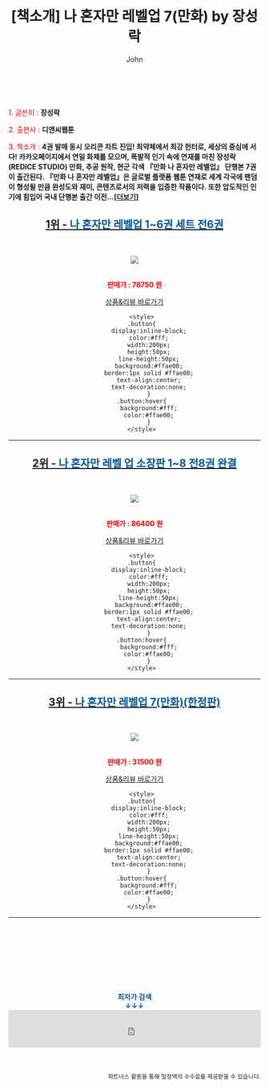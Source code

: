 ﻿---
layout: post
title:  "[책소개] 나 혼자만 레벨업 7(만화) by 장성락"
author: John
categories: [ 도서 ]
tags: [  ]
image: https://search1.kakaocdn.net/thumb/R120x174.q85/?fname=http%3A%2F%2Ft1.daumcdn.net%2Flbook%2Fimage%2F6276016%3Ftimestamp%3D20230302220546 
description: "[책소개] 나 혼자만 레벨업 7(만화) by 장성락"
toc: true
toc_sticky: true
---

<br>
<p>
<font color='#ff0000'>1. 글쓴이 : </font><b>장성락</b>
<p>
<font color='#ff0000'>2. 출판사 : </font><b>디앤씨웹툰</b>
<p>
<font color='#ff0000'>3. 책소개 : </font><b>4권 발매 동시 오리콘 차트 진입!  최약체에서 최강 헌터로, 세상의 중심에 서다! 카카오페이지에서 연일 화제를 모으며, 폭발적 인기 속에 연재를 마친 장성락(REDICE STUDIO) 만화, 추공 원작, 현군 각색 『만화 나 혼자만 레벨업』 단행본 7권이 출간된다. 『만화 나 혼자만 레벨업』은 글로벌 플랫폼 웹툰 연재로 세계 각국에 팬덤이 형성될 만큼 완성도와 재미, 콘텐츠로서의 저력을 입증한 작품이다. 또한 압도적인 인기에 힘입어 국내 단행본 출간 이전...<a href="https://link.coupang.com/re/AFFSDP?lptag=AF7307611&pageKey=6704085715&itemId=15538841243&vendorItemId=82758023672&traceid=V0-153-b38617d9cdb2f794&requestid=20230304142402975447275&token=31850B%7CGM" target="_blank">[더보기]</a></b>
<p>
    
<center><h2><a href="https://link.coupang.com/re/AFFSDP?lptag=AF7307611&pageKey=6704085715&itemId=15538841243&vendorItemId=82758023672&traceid=V0-153-b38617d9cdb2f794&requestid=20230304142402975447275&token=31850B%7CGM" target="_blank"><b>1위 - <font color='#01579B'>나 혼자만 레벨업 1~6권 세트 전6권</font></b></a></h2><br>

<a href="https://link.coupang.com/re/AFFSDP?lptag=AF7307611&pageKey=6704085715&itemId=15538841243&vendorItemId=82758023672&traceid=V0-153-b38617d9cdb2f794&requestid=20230304142402975447275&token=31850B%7CGM" target="_blank"><img src="https://static.coupangcdn.com/image/rs_quotation_api/leylsde0/278e2dc734434915888e990ab7fa5ef2.jpg"></a><br><br>

<b><font color='#ff0000'>판매가 : 78750 원</font></b><br>

<a href="https://link.coupang.com/re/AFFSDP?lptag=AF7307611&pageKey=6704085715&itemId=15538841243&vendorItemId=82758023672&traceid=V0-153-b38617d9cdb2f794&requestid=20230304142402975447275&token=31850B%7CGM" target="_blank" class="button">상품&리뷰 바로가기</a><p>

        <style>
        .button{
            display:inline-block;
            color:#fff;
            width:200px;
            height:50px;
            line-height:50px;
            background:#ffae00;
            border:1px solid #ffae00;
            text-align:center;
            text-decoration:none;
            }
        .button:hover{
            background:#fff;
            color:#ffae00;
            }
        </style>

<hr>

<center><h2><a href="https://link.coupang.com/re/AFFSDP?lptag=AF7307611&pageKey=1499573203&itemId=2575131705&vendorItemId=70567434502&traceid=V0-153-c24629f160807800&requestid=20230304142402975447275&token=31850B%7CGM" target="_blank"><b>2위 - <font color='#01579B'>나 혼자만 레벨 업 소장판 1~8 전8권 완결</font></b></a></h2><br>

<a href="https://link.coupang.com/re/AFFSDP?lptag=AF7307611&pageKey=1499573203&itemId=2575131705&vendorItemId=70567434502&traceid=V0-153-c24629f160807800&requestid=20230304142402975447275&token=31850B%7CGM" target="_blank"><img src="https://static.coupangcdn.com/image/retail/images/2020/04/23/9/2/3728ab6a-f10b-4467-b4dc-21f935a24648.jpg"></a><br><br>

<b><font color='#ff0000'>판매가 : 86400 원</font></b><br>

<a href="https://link.coupang.com/re/AFFSDP?lptag=AF7307611&pageKey=1499573203&itemId=2575131705&vendorItemId=70567434502&traceid=V0-153-c24629f160807800&requestid=20230304142402975447275&token=31850B%7CGM" target="_blank" class="button">상품&리뷰 바로가기</a><p>

        <style>
        .button{
            display:inline-block;
            color:#fff;
            width:200px;
            height:50px;
            line-height:50px;
            background:#ffae00;
            border:1px solid #ffae00;
            text-align:center;
            text-decoration:none;
            }
        .button:hover{
            background:#fff;
            color:#ffae00;
            }
        </style>

<hr>

<center><h2><a href="https://link.coupang.com/re/AFFSDP?lptag=AF7307611&pageKey=7126853892&itemId=17857547466&vendorItemId=85020857259&traceid=V0-153-9c5fd0c7b40a09a6&requestid=20230304142402975447275&token=31850B%7CGM" target="_blank"><b>3위 - <font color='#01579B'>나 혼자만 레벨업 7(만화)(한정판)</font></b></a></h2><br>

<a href="https://link.coupang.com/re/AFFSDP?lptag=AF7307611&pageKey=7126853892&itemId=17857547466&vendorItemId=85020857259&traceid=V0-153-9c5fd0c7b40a09a6&requestid=20230304142402975447275&token=31850B%7CGM" target="_blank"><img src="https://static.coupangcdn.com/image/retail-product-api/A00077021/142837527/157246168/main/9791167770714_L.jpg"></a><br><br>

<b><font color='#ff0000'>판매가 : 31500 원</font></b><br>

<a href="https://link.coupang.com/re/AFFSDP?lptag=AF7307611&pageKey=7126853892&itemId=17857547466&vendorItemId=85020857259&traceid=V0-153-9c5fd0c7b40a09a6&requestid=20230304142402975447275&token=31850B%7CGM" target="_blank" class="button">상품&리뷰 바로가기</a><p>

        <style>
        .button{
            display:inline-block;
            color:#fff;
            width:200px;
            height:50px;
            line-height:50px;
            background:#ffae00;
            border:1px solid #ffae00;
            text-align:center;
            text-decoration:none;
            }
        .button:hover{
            background:#fff;
            color:#ffae00;
            }
        </style>

<hr>

<br><br><br><br><br><br><br>
<center><b><font color='#01579B' size='medium'>최저가 검색<br>
↓↓↓</font></b></center>
<center><iframe src="https://coupa.ng/b1Tbjx" width="100%" height="75" frameborder="0" scrolling="no" referrerpolicy="unsafe-url"></iframe></center>
<br><br>
<p>
<small>
    <div align="right">파트너스 활동을 통해 일정액의 수수료를 제공받을 수 있습니다.</div>
</small>
</p>
